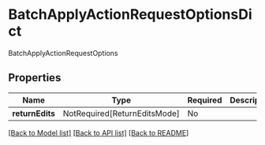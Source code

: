 # BatchApplyActionRequestOptionsDict

BatchApplyActionRequestOptions

## Properties
| Name | Type | Required | Description |
| ------------ | ------------- | ------------- | ------------- |
**returnEdits** | NotRequired[ReturnEditsMode] | No |  |


[[Back to Model list]](../../../../README.md#models-v2-link) [[Back to API list]](../../../../README.md#apis-v2-link) [[Back to README]](../../../../README.md)
